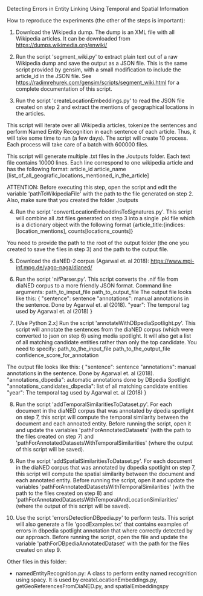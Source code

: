 Detecting Errors in Entity Linking Using Temporal and Spatial Information

How to reproduce the experiments (the other of the steps is important):

1) Download the Wikipedia dump. The dump is an XML file with all Wikipedia articles. It can be downloaded from https://dumps.wikimedia.org/enwiki/

2) Run the script 'segment_wiki.py' to extract plain text out of a raw Wikipedia dump and save the output as a JSON file.
This is the same script provided by gensim, with a small modification to include the article_id in the JSON file. 
See https://radimrehurek.com/gensim/scripts/segment_wiki.html for a complete documentation of this script. 

3) Run the script 'createLocationEmbeddings.py' to read the JSON file created on step 2 and extract the mentions of geographical locations in the articles. 

This script will iterate over all Wikipedia articles, tokenize the sentences and perform Named Entity Recognition in each sentence of each article. Thus, it will take some time to run (a few days). The script will create 10 process. Each process will take care of a batch with 600000 files.

This script will generate multiple .txt files in the ./outputs folder. Each text file contains 10000 lines. Each line correspond to one wikipedia article and has the following format:
article_id    article_name    [list_of_all_geografic_locations_mentioned_in_the_article]

ATTENTION:  Before executing this step, open the script and edit the variable 'pathToWikipediaFile' with the path to the file generated on step 2. Also, make sure that you created the folder ./outputs

4) Run the script 'convertLocationEmbeddinsToSignatures.py'. This script will combine all .txt files generated on step 3 into a single .pkl  file which is a dictionary object with the following format
    {article_title:{indices:[location_mentions], counts[locations_counts]}

You need to provide the path to the root of the output folder (the one you created to save the files in step 3) and the path to the output file.

5) Download the diaNED-2 corpus (Agarwal et. al 2018): https://www.mpi-inf.mpg.de/yago-naga/dianed/

6) Run the script 'nifParser.py'. This script converts the .nif file from diaNED corpus to a more friendly JSON format. 
Command line arguments: path_to_imput_file path_to_output_file
The output file looks like this: 
{
    "sentence": sentence
    "annotations": manual annotations in the sentence. Done by Agarwal et. al (2018). 
    "year": The temporal tag used by Agarwal et. al (2018)
}

7) [Use Python 2.x] Run the script 'annotateWithDBpediaSpotlight.py'. This script will annotate the sentences from the diaNED corpus (which were converted to json on step 6) using media spotlight. It will also get a list of all matching candidate entities rather than only the top candidate.
You need to specify: path_to_the_input_file path_to_the_output_file confidence_score_for_annotation

The output file looks like this:
{
    "sentence": sentence
    "annotations": manual annotations in the sentence. Done by Agarwal et. al (2018). 
    "annotations_dbpedia": automatic annotations done by DBpedia Spotlight
    "annotations_candidates_dbpedia": list of all matching candidate entities
    "year": The temporal tag used by Agarwal et. al (2018)
}

8) Run the script 'addTemporalSimilaritiesToDataset.py'. For each document in the diaNED corpus that was annotated by dpedia spotlight on step 7, this script will compute the temporal similarity between the document and each annoated entity. Before running the script, open it and update the variables 'pathForAnnotatedDatasets' (with the path to the files created on step 7) and 'pathForAnnotatedDatasetsWithTemporalSimilarities' (where the output of this script will be saved).  

9) Run the script 'addSpatialSimilaritiesToDataset.py'. For each document in the diaNED corpus that was annotated by dbpedia spotlight on step 7, this script will compute the spatial similarity between the document and each annotated entity. Before running the script, open it and update the variables 'pathForAnnotatedDatasetsWithTemporalSimilarities' (with the path to the files created on step 8) and 'pathForAnnotatedDatasetsWithTemporalAndLocationSimilarities' (where the output of this script will be saved).

10) Use the script 'errorsDetectionDBpedia.py' to perform tests. This script will also generate a file 'goodExamples.txt' that contains examples of errors in dbpedia spotlight annotation that where correctly detected by our approach. Before running the script, open the file and update the variable 'pathForDBpediaAnnotatedDataset' with the path for the files created on step 9. 

Other files in this folder: 
- namedEntityRecognition.py: A class to perform entity named recognition using spacy. It is used by createLocationEmbeddings.py, getGeoReferencesFromDiaNED.py, and spatialEmbeddingspy
